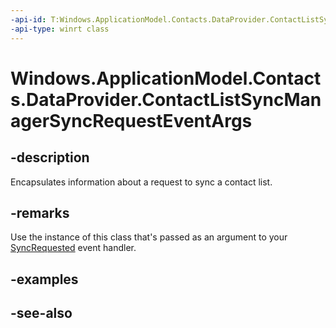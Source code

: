 ```yaml
---
-api-id: T:Windows.ApplicationModel.Contacts.DataProvider.ContactListSyncManagerSyncRequestEventArgs
-api-type: winrt class
---
```


<!-- Class syntax.
public class ContactListSyncManagerSyncRequestEventArgs : Windows.ApplicationModel.Contacts.DataProvider.IContactListSyncManagerSyncRequestEventArgs
-->

# Windows.ApplicationModel.Contacts.DataProvider.ContactListSyncManagerSyncRequestEventArgs

## -description
Encapsulates information about a request to sync a contact list.

## -remarks
Use the instance of this class that's passed as an argument to your [SyncRequested](contactdataproviderconnection_syncrequested.md) event handler.

## -examples

## -see-also
